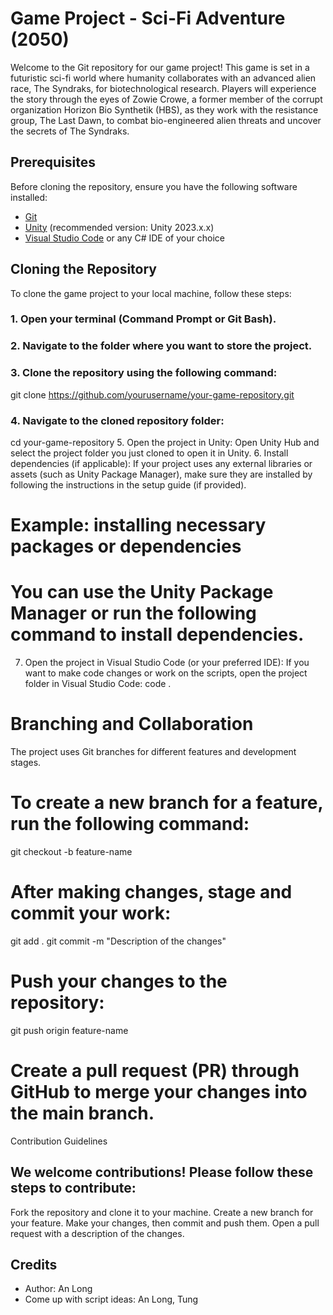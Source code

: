 # Game Project - Sci-Fi Adventure (2050)

Welcome to the Git repository for our game project! This game is set in a futuristic sci-fi world where humanity collaborates with an advanced alien race, The Syndraks, for biotechnological research. Players will experience the story through the eyes of Zowie Crowe, a former member of the corrupt organization Horizon Bio Synthetik (HBS), as they work with the resistance group, The Last Dawn, to combat bio-engineered alien threats and uncover the secrets of The Syndraks.

## Prerequisites

Before cloning the repository, ensure you have the following software installed:

- [Git](https://git-scm.com/downloads)
- [Unity](https://unity.com/) (recommended version: Unity 2023.x.x)
- [Visual Studio Code](https://code.visualstudio.com/) or any C# IDE of your choice

## Cloning the Repository

To clone the game project to your local machine, follow these steps:

### 1. Open your terminal (Command Prompt or Git Bash).

### 2. Navigate to the folder where you want to store the project.

### 3. Clone the repository using the following command:
  git clone https://github.com/yourusername/your-game-repository.git
  
### 4. Navigate to the cloned repository folder:
  cd your-game-repository
5. Open the project in Unity:
Open Unity Hub and select the project folder you just cloned to open it in Unity.
6. Install dependencies (if applicable):
If your project uses any external libraries or assets (such as Unity Package Manager), make sure they are installed by following the instructions in the setup guide (if provided).

# Example: installing necessary packages or dependencies
# You can use the Unity Package Manager or run the following command to install dependencies.

7. Open the project in Visual Studio Code (or your preferred IDE):
If you want to make code changes or work on the scripts, open the project folder in Visual Studio Code:
    code .
# Branching and Collaboration
  The project uses Git branches for different features and development stages.
# To create a new branch for a feature, run the following command:
  git checkout -b feature-name
# After making changes, stage and commit your work:
  git add .
  git commit -m "Description of the changes"
# Push your changes to the repository:
  git push origin feature-name
# Create a pull request (PR) through GitHub to merge your changes into the main branch.
  Contribution Guidelines

## We welcome contributions! Please follow these steps to contribute:

Fork the repository and clone it to your machine.
Create a new branch for your feature.
Make your changes, then commit and push them.
Open a pull request with a description of the changes.


## Credits
- Author: An Long
- Come up with script ideas: An Long, Tung
